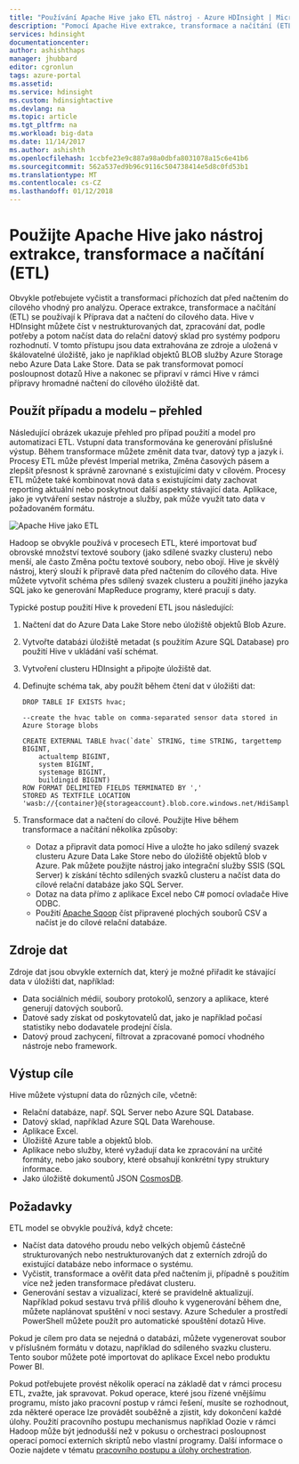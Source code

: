 ```yaml
---
title: "Používání Apache Hive jako ETL nástroj - Azure HDInsight | Microsoft Docs"
description: "Pomocí Apache Hive extrakce, transformace a načítání (ETL) dat v Azure HDInsight."
services: hdinsight
documentationcenter: 
author: ashishthaps
manager: jhubbard
editor: cgronlun
tags: azure-portal
ms.assetid: 
ms.service: hdinsight
ms.custom: hdinsightactive
ms.devlang: na
ms.topic: article
ms.tgt_pltfrm: na
ms.workload: big-data
ms.date: 11/14/2017
ms.author: ashishth
ms.openlocfilehash: 1ccbfe23e9c887a98a0dbfa8031078a15c6e41b6
ms.sourcegitcommit: 562a537ed9b96c9116c504738414e5d8c0fd53b1
ms.translationtype: MT
ms.contentlocale: cs-CZ
ms.lasthandoff: 01/12/2018
---
```

# <a name="use-apache-hive-as-an-extract-transform-and-load-etl-tool"></a>Použijte Apache Hive jako nástroj extrakce, transformace a načítání (ETL)

Obvykle potřebujete vyčistit a transformaci příchozích dat před načtením do cílového vhodný pro analýzu. Operace extrakce, transformace a načítání (ETL) se používají k Příprava dat a načtení do cílového data.  Hive v HDInsight můžete číst v nestrukturovaných dat, zpracování dat, podle potřeby a potom načíst data do relační datový sklad pro systémy podporu rozhodnutí. V tomto přístupu jsou data extrahována ze zdroje a uložená v škálovatelné úložiště, jako je například objektů BLOB služby Azure Storage nebo Azure Data Lake Store. Data se pak transformovat pomocí posloupnost dotazů Hive a nakonec se připraví v rámci Hive v rámci přípravy hromadné načtení do cílového úložiště dat.

## <a name="use-case-and-model-overview"></a>Použít případu a modelu – přehled

Následující obrázek ukazuje přehled pro případ použití a model pro automatizaci ETL. Vstupní data transformována ke generování příslušné výstup.  Během transformace můžete změnit data tvar, datový typ a jazyk i.  Procesy ETL může převést Imperial metrika, Změna časových pásem a zlepšit přesnost k správně zarovnané s existujícími daty v cílovém.  Procesy ETL můžete také kombinovat nová data s existujícími daty zachovat reporting aktuální nebo poskytnout další aspekty stávající data.  Aplikace, jako je vytváření sestav nástroje a služby, pak může využít tato data v požadovaném formátu.

![Apache Hive jako ETL](./media/apache-hadoop-using-apache-hive-as-an-etl-tool/hdinsight-etl-architecture.png)

Hadoop se obvykle používá v procesech ETL, které importovat buď obrovské množství textové soubory (jako sdílené svazky clusteru) nebo menší, ale často Změna počtu textové soubory, nebo obojí.  Hive je skvělý nástroj, který slouží k přípravě data před načtením do cílového data.  Hive můžete vytvořit schéma přes sdílený svazek clusteru a použití jiného jazyka SQL jako ke generování MapReduce programy, které pracují s daty. 

Typické postup použití Hive k provedení ETL jsou následující:

1. Načtení dat do Azure Data Lake Store nebo úložiště objektů Blob Azure.
2. Vytvořte databázi úložiště metadat (s použitím Azure SQL Database) pro použití Hive v ukládání vaší schémat.
3. Vytvoření clusteru HDInsight a připojte úložiště dat.
4. Definujte schéma tak, aby použít během čtení dat v úložišti dat:

    ```
    DROP TABLE IF EXISTS hvac;

    --create the hvac table on comma-separated sensor data stored in Azure Storage blobs
    
    CREATE EXTERNAL TABLE hvac(`date` STRING, time STRING, targettemp BIGINT,
        actualtemp BIGINT, 
        system BIGINT, 
        systemage BIGINT, 
        buildingid BIGINT)
    ROW FORMAT DELIMITED FIELDS TERMINATED BY ',' 
    STORED AS TEXTFILE LOCATION 'wasb://{container}@{storageaccount}.blob.core.windows.net/HdiSamples/SensorSampleData/hvac/';
    ```

5. Transformace dat a načtení do cílové.  Použijte Hive během transformace a načítání několika způsoby:

    * Dotaz a připravit data pomocí Hive a uložte ho jako sdílený svazek clusteru Azure Data Lake Store nebo do úložiště objektů blob v Azure.  Pak můžete použijte nástroj jako integrační služby SSIS (SQL Server) k získání těchto sdílených svazků clusteru a načíst data do cílové relační databáze jako SQL Server.
    * Dotaz na data přímo z aplikace Excel nebo C# pomocí ovladače Hive ODBC.
    * Použití [Apache Sqoop](apache-hadoop-use-sqoop-mac-linux.md) číst připravené plochých souborů CSV a načíst je do cílové relační databáze.

## <a name="data-sources"></a>Zdroje dat

Zdroje dat jsou obvykle externích dat, který je možné přiřadit ke stávající data v úložišti dat, například:

* Data sociálních médií, soubory protokolů, senzory a aplikace, které generují datových souborů.
* Datové sady získat od poskytovatelů dat, jako je například počasí statistiky nebo dodavatele prodejní čísla.
* Datový proud zachycení, filtrovat a zpracované pomocí vhodného nástroje nebo framework.

<!-- TODO: (see Collecting and loading data into HDInsight). -->

## <a name="output-targets"></a>Výstup cíle

Hive můžete výstupní data do různých cíle, včetně:

* Relační databáze, např. SQL Server nebo Azure SQL Database.
* Datový sklad, například Azure SQL Data Warehouse.
* Aplikace Excel.
* Úložiště Azure table a objektů blob.
* Aplikace nebo služby, které vyžadují data ke zpracování na určité formáty, nebo jako soubory, které obsahují konkrétní typy struktury informace.
* Jako úložiště dokumentů JSON <a href="https://azure.microsoft.com/services/cosmos-db/">CosmosDB</a>.

## <a name="considerations"></a>Požadavky

ETL model se obvykle používá, když chcete:

* Načíst data datového proudu nebo velkých objemů částečně strukturovaných nebo nestrukturovaných dat z externích zdrojů do existující databáze nebo informace o systému.
* Vyčistit, transformace a ověřit data před načtením ji, případně s použitím více než jeden transformace předávat clusteru.
* Generování sestav a vizualizací, které se pravidelně aktualizují.  Například pokud sestavu trvá příliš dlouho k vygenerování během dne, můžete naplánovat spuštění v noci sestavy.  Azure Scheduler a prostředí PowerShell můžete použít pro automatické spouštění dotazů Hive.

Pokud je cílem pro data se nejedná o databázi, můžete vygenerovat soubor v příslušném formátu v dotazu, například do sdíleného svazku clusteru. Tento soubor můžete poté importovat do aplikace Excel nebo produktu Power BI.

Pokud potřebujete provést několik operací na základě dat v rámci procesu ETL, zvažte, jak spravovat. Pokud operace, které jsou řízené vnějšímu programu, místo jako pracovní postup v rámci řešení, musíte se rozhodnout, zda některé operace lze provádět souběžně a zjistit, kdy dokončení každé úlohy. Použití pracovního postupu mechanismus například Oozie v rámci Hadoop může být jednodušší než v pokusu o orchestraci posloupnost operací pomocí externích skriptů nebo vlastní programy. Další informace o Oozie najdete v tématu [pracovního postupu a úlohy orchestration](https://msdn.microsoft.com/library/dn749829.aspx).

<!-- ## Next steps -->
<!-- * [ETL at scale](../hdinsight-etl-at-scale.md): Learn more about performing ETL at scale. -->
<!-- * [Operationalize Data Pipelines with Oozie](hdinsight-operationalize-data-pipeline.md): Learn how to build a data pipeline that uses Hive to summarize CSV flight delay data, stage the prepared data in Azure Storage blobs, and then use Sqoop to load the summarized data into Azure SQL Database. -->
<!-- * [ETL Deep Dive](../hdinsight-etl-deep-dive.md): Walk through an end-to-end ETL pipeline.  -->
